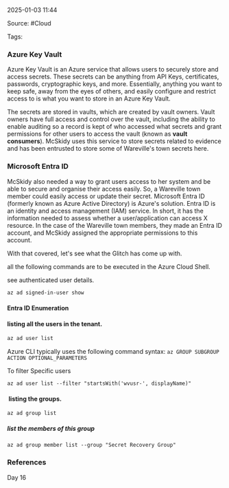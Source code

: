 
2025-01-03 11:44

Source: #Cloud

Tags: 

### Azure Key Vault

Azure Key Vault is an Azure service that allows users to securely store and access secrets. These secrets can be anything from API Keys, certificates, passwords, cryptographic keys, and more. Essentially, anything you want to keep safe, away from the eyes of others, and easily configure and restrict access to is what you want to store in an Azure Key Vault.

The secrets are stored in vaults, which are created by vault owners. Vault owners have full access and control over the vault, including the ability to enable auditing so a record is kept of who accessed what secrets and grant permissions for other users to access the vault (known as **vault consumers**). McSkidy uses this service to store secrets related to evidence and has been entrusted to store some of Wareville's town secrets here.
### Microsoft Entra ID

McSkidy also needed a way to grant users access to her system and be able to secure and organise their access easily. So, a Wareville town member could easily access or update their secret. Microsoft Entra ID (formerly known as Azure Active Directory) is Azure's solution. Entra ID is an identity and access management (IAM) service. In short, it has the information needed to assess whether a user/application can access X resource. In the case of the Wareville town members, they made an Entra ID account, and McSkidy assigned the appropriate permissions to this account.

With that covered, let's see what the Glitch has come up with.

all the following commands are to be executed in the Azure Cloud Shell.

see authenticated user details.
```sh
az ad signed-in-user show
```
#### Entra ID Enumeration

#### listing all the users in the tenant.
```sh
az ad user list
```
Azure CLI typically uses the following command syntax:
`az GROUP SUBGROUP ACTION OPTIONAL_PARAMETERS`

To filter Specific users 
```
az ad user list --filter "startsWith('wvusr-', displayName)"
```
####  listing the groups.

```
az ad group list
```

##### list the members of this group

```
az ad group member list --group "Secret Recovery Group"
```
### References
Day 16